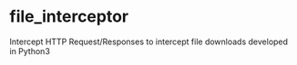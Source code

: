 # file_interceptor
Intercept HTTP Request/Responses to intercept file downloads developed in Python3 
